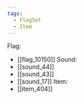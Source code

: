 ```yaml
---
tags:
  - FlagSet
  - Item
---
```

Flag:
- [[flag_10150]]
Sound:
- [[sound_44]]
- [[sound_43]]
- [[sound_17]]
Item:
- [[item_404]]
